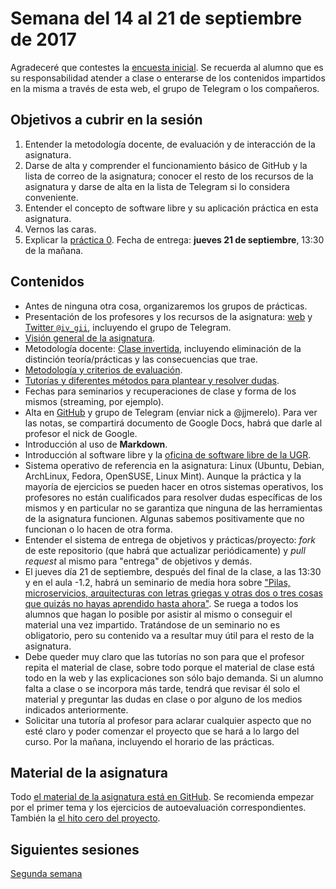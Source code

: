 # Semana del 14 al 21 de septiembre de 2017

Agradeceré que contestes la
[encuesta inicial](https://docs.google.com/forms/d/e/1FAIpQLScrXjpKIEqnrJ356npEWbdARvy00HnNT3EB3EUwU8cfExvqtw/viewform). Se
recuerda al alumno que es su responsabilidad atender a clase o
enterarse de los contenidos impartidos en la misma a través de esta web, el grupo de Telegram o los compañeros. 


## Objetivos a cubrir en la sesión

1. Entender la metodología docente, de evaluación y de interacción de la asignatura.
2. Darse de alta y comprender el funcionamiento básico de GitHub y la lista de correo de la asignatura; conocer el resto de los recursos de la asignatura y darse de alta en la lista de Telegram si lo considera conveniente.
2. Entender el concepto de software libre y su aplicación práctica en esta asignatura.
3. Vernos las caras.
4. Explicar la
   [práctica 0](http://jj.github.io/IV/documentos/proyecto/0.Repositorio). Fecha
   de entrega: **jueves 21 de septiembre**, 13:30 de la mañana. 


## Contenidos

* Antes de ninguna otra cosa, organizaremos los grupos de prácticas. 
* Presentación de los profesores y los recursos de la
  asignatura: [web](http://jj.github.io/IV)
  y [Twitter `@iv_gii`](http://twitter.com/iv_gii), incluyendo el
  grupo de Telegram.
* [Visión general de la asignatura](http://grados.ugr.es/informatica/pages/infoacademica/guias_docentes/espti/infraestructuravirtual).
* Metodología docente: [Clase invertida](http://www.tecnologiasparalaeducacion.es/la-clase-inversa-flip-classroom-tecnologias/), incluyendo eliminación de la distinción teoría/prácticas y las consecuencias que trae.
* [Metodología y criterios de evaluación](../Metodología_y_criterios_de_evaluación.md).
* [Tutorías y diferentes métodos para plantear y resolver dudas](https://github.com/JJ/IV16-17/issues).
* Fechas para seminarios y recuperaciones de clase y forma de los mismos (streaming, por ejemplo).
* Alta en [GitHub](http://github.com) y grupo de Telegram (enviar nick
  a @jjmerelo). Para ver las notas, se compartirá documento de Google
  Docs, habrá que darle al profesor el nick de Google.
* Introducción al uso de **Markdown**.
* Introducción al software libre y la [oficina de software libre de la UGR](http://osl.ugr.es).
* Sistema operativo de referencia en la asignatura: Linux (Ubuntu,
  Debian, ArchLinux, Fedora, OpenSUSE, Linux Mint). Aunque la práctica
  y la mayoría de ejercicios se pueden hacer en otros sistemas
  operativos, los profesores no están cualificados para resolver dudas
  específicas de los mismos y en particular no se garantiza que
  ninguna de las herramientas de la asignatura funcionen. Algunas
  sabemos positivamente que no funcionan o lo hacen de otra forma. 
* Entender el sistema de entrega de objetivos y prácticas/proyecto: *fork* de este repositorio (que
  habrá que actualizar periódicamente) y *pull request* al mismo para
  "entrega" de objetivos y demás. 
* El jueves día 21 de septiembre, después del final de la clase, a las
  13:30 y en el aula -1.2, habrá un
  seminario de media hora sobre ["Pilas, microservicios, arquitecturas con letras griegas y otras dos o tres cosas que quizás no hayas aprendido hasta ahora"](https://www.meetup.com/es-ES/Granada-Geek/events/242919355/). Se ruega a todos los alumnos que hagan lo
  posible por asistir al mismo o conseguir el material una vez
  impartido. Tratándose de un seminario no es obligatorio, pero su
  contenido va a resultar muy útil para el resto de la asignatura.
* Debe queder muy claro que las tutorías no son para que el profesor
  repita el material de clase, sobre todo porque el material de clase
  está todo en la web y las explicaciones son sólo bajo demanda. Si un
  alumno falta a clase o se incorpora más tarde, tendrá que revisar él
  solo el material y preguntar las dudas en clase o por alguno de los
  medios indicados anteriormente.
* Solicitar una tutoría al profesor para aclarar cualquier aspecto que
  no esté claro y poder comenzar el proyecto que se hará a lo largo
  del curso. Por la mañana, incluyendo el horario de las prácticas.

## Material de la asignatura

Todo
[el material de la asignatura está en GitHub](http://jj.github.io/IV). Se
recomienda empezar por el primer tema y los ejercicios de
autoevaluación correspondientes. También la
[el hito cero del proyecto](http://jj.github.io/IV/documentos/proyecto/0.Repositorio). 

## Siguientes sesiones

[Segunda semana](2-semana.md)
